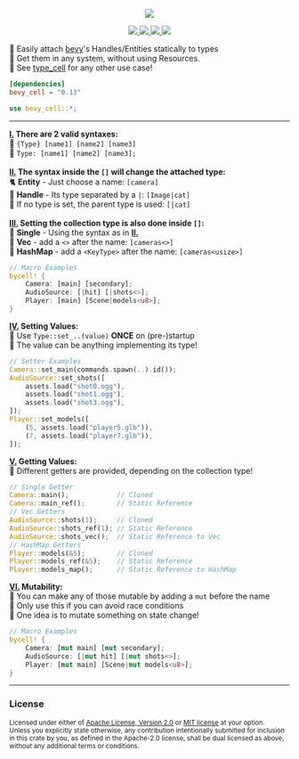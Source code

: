 <p align="center">
    <img src="https://user-images.githubusercontent.com/78398528/282285927-6f6c28a4-7d52-46ab-b29d-1d43cbc96374.gif">
</p>
<p align="center">
    <a href="https://github.com/dekirisu/bevy_cell" style="position:relative">
        <img src="https://img.shields.io/badge/github-dekirisu/bevy_cell-ee6677">
    </a>
    <a href="https://crates.io/crates/bevy_cell" style="position:relative">
        <img src="https://img.shields.io/crates/v/bevy_cell">
    </a>
    <a href="https://docs.rs/bevy_cell" style="position:relative">
        <img src="https://img.shields.io/docsrs/bevy_cell">
    </a>
    <a href="https://discord.gg/kevWvBuPFg" style="position:relative">
        <img src="https://img.shields.io/discord/515100001903312898">
    </a>
</p>

🦊 Easily attach <a href="https://github.com/bevyengine/bevy">bevy</a>'s Handles/Entities statically to types <br>
🐑 Get them in any system, without using Resources.<br>
🦄 See <a href="https://github.com/dekirisu/type_cell">type_cell</a> for any other use case!
<br>
```toml
[dependencies]
bevy_cell = "0.13"
```
```rust 
use bevy_cell::*;
```
---
**<u>I.</u> There are 2 valid syntaxes:**<br>
🐰 `{Type} [name1] [name2] [name3]`<br>
🦝 `Type: [name1] [name2] [name3];`
<br><br>
**<u>II.</u> The syntax inside the `[]` will change the attached type:**<br>
🐈 **Entity** - Just choose a name: `[camera]`<br>
🦥 **Handle** - Its type separated by a `|`:  `[Image|cat]`<br>
🐒 If no type is set, the parent type is used: `[|cat]`
<br><br>
**<u>III.</u> Setting the collection type is also done inside `[]`:**<br>
🦄 **Single** - Using the syntax as in <u>**II.**</u><br>
🐔 **Vec** - add a `<>` after the name: `[cameras<>]`<br>
🐲 **HashMap** - add a `<KeyType>` after the name: `[cameras<usize>]`
<br>
```rust 
// Macro Examples
bycell! {
    Camera: [main] [secondary];
    AudioSource: [|hit] [|shots<>];
    Player: [main] [Scene|models<u8>];
}
```
**<u>IV.</u> Setting Values:**<br>
🐑 Use `Type::set_..(value)` **ONCE** on (pre-)startup<br>
🦌 The value can be anything implementing its type!
```rust 
// Setter Examples
Camera::set_main(commands.spawn(..).id());
AudioSource::set_shots([
    assets.load("shot0.ogg"),
    assets.load("shot1.ogg"),
    assets.load("shot3.ogg"),
]);
Player::set_models([
    (5, assets.load("player5.glb")),
    (7, assets.load("player7.glb")),
]);
```
**<u>V.</u> Getting Values:**<br>
🐏 Different getters are provided, depending on the collection type!
```rust 
// Single Getter
Camera::main();            // Cloned
Camera::main_ref();        // Static Reference
// Vec Getters
AudioSource::shots(1);     // Cloned
AudioSource::shots_ref(1); // Static Reference
AudioSource::shots_vec();  // Static Reference to Vec
// HashMap Getters
Player::models(&5);        // Cloned
Player::models_ref(&5);    // Static Reference
Player::models_map();      // Static Reference to HashMap
```

**<u>VI.</u> Mutability:**<br>
🐝 You can make any of those mutable by adding a `mut` before the name<br>
🦞 Only use this if you can avoid race conditions<br>
🦧 One idea is to mutate something on state change!
```rust 
// Macro Examples
bycell! {
    Camera: [mut main] [mut secondary];
    AudioSource: [|mut hit] [|mut shots<>];
    Player: [mut main] [Scene|mut models<u8>];
}
```
---
### License
<sup>
Licensed under either of <a href="LICENSE-APACHE">Apache License, Version
2.0</a> or <a href="LICENSE-MIT">MIT license</a> at your option.
</sup>
<br>
<sub>
Unless you explicitly state otherwise, any contribution intentionally submitted
for inclusion in this crate by you, as defined in the Apache-2.0 license, shall
be dual licensed as above, without any additional terms or conditions.
</sub>